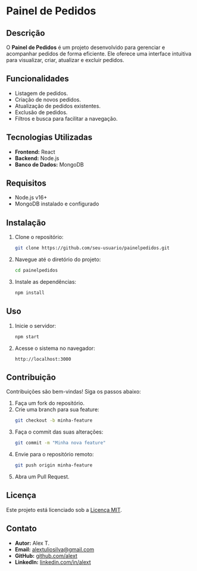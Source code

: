 # Painel de Pedidos

## Descrição
O **Painel de Pedidos** é um projeto desenvolvido para gerenciar e acompanhar pedidos de forma eficiente. Ele oferece uma interface intuitiva para visualizar, criar, atualizar e excluir pedidos.

## Funcionalidades
- Listagem de pedidos.
- Criação de novos pedidos.
- Atualização de pedidos existentes.
- Exclusão de pedidos.
- Filtros e busca para facilitar a navegação.

## Tecnologias Utilizadas
- **Frontend:** React
- **Backend:** Node.js
- **Banco de Dados:** MongoDB

## Requisitos
- Node.js v16+
- MongoDB instalado e configurado

## Instalação
1. Clone o repositório:
    ```bash
    git clone https://github.com/seu-usuario/painelpedidos.git
    ```
2. Navegue até o diretório do projeto:
    ```bash
    cd painelpedidos
    ```
3. Instale as dependências:
    ```bash
    npm install
    ```

## Uso
1. Inicie o servidor:
    ```bash
    npm start
    ```
2. Acesse o sistema no navegador:
    ```
    http://localhost:3000
    ```

## Contribuição
Contribuições são bem-vindas! Siga os passos abaixo:
1. Faça um fork do repositório.
2. Crie uma branch para sua feature:
    ```bash
    git checkout -b minha-feature
    ```
3. Faça o commit das suas alterações:
    ```bash
    git commit -m "Minha nova feature"
    ```
4. Envie para o repositório remoto:
    ```bash
    git push origin minha-feature
    ```
5. Abra um Pull Request.

## Licença
Este projeto está licenciado sob a [Licença MIT](LICENSE).

## Contato
- **Autor:** Alex T.
- **Email:** alextuliosilva@gmail.com
- **GitHub:** [github.com/alext](https://github.com/alext)
- **LinkedIn:** [linkedin.com/in/alext](https://linkedin.com/in/alext)